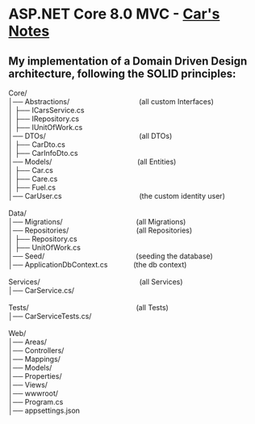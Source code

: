 # ASP.NET Core 8.0 MVC - [Car's Notes](https://carsnotes.azurewebsites.net)
## My implementation of a Domain Driven Design architecture, following the SOLID principles:

Core/\
│── Abstractions/ $~~~~~~~~~~~~~~~~~~~~~~~~~~~~~~~~~$ (all custom Interfaces)\
│   ├── ICarsService.cs\
│   ├── IRepository.cs\
│   ├── IUnitOfWork.cs\
│── DTOs/ $~~~~~~~~~~~~~~~~~~~~~~~~~~~~~~~~~~~~~~~~~~~~~$ (all DTOs)\
│   ├── CarDto.cs\
│   ├── CarInfoDto.cs\
│── Models/ $~~~~~~~~~~~~~~~~~~~~~~~~~~~~~~~~~~~~~~~~~$ (all Entities)\
│   ├── Car.cs\
│   ├── Care.cs\
│   ├── Fuel.cs\
│── CarUser.cs $~~~~~~~~~~~~~~~~~~~~~~~~~~~~~~~~~~~~~$ (the custom identity user)\
\
Data/\
│── Migrations/ $~~~~~~~~~~~~~~~~~~~~~~~~~~~~~~~~~~~$ (all Migrations)\
│── Repositories/ $~~~~~~~~~~~~~~~~~~~~~~~~~~~~~~~~$ (all Repositories)\
│   ├── Repository.cs\
│   ├── UnitOfWork.cs\
│── Seed/ $~~~~~~~~~~~~~~~~~~~~~~~~~~~~~~~~~~~~~~~~~~~~$ (seeding the database)\
│── ApplicationDbContext.cs $~~~~~~~~~~~$ (the db context)\
\
Services/ $~~~~~~~~~~~~~~~~~~~~~~~~~~~~~~~~~~~~~~~~~~~~~~~~$ (all Services)\
│── CarService.cs/\
\
Tests/ $~~~~~~~~~~~~~~~~~~~~~~~~~~~~~~~~~~~~~~~~~~~~~~~~~~~~$ (all Tests)\
│── CarServiceTests.cs/	\
\
Web/\
│── Areas/\
│── Controllers/\
│── Mappings/\
│── Models/\
│── Properties/\
│── Views/\
│── wwwroot/\
│── Program.cs\
│── appsettings.json
